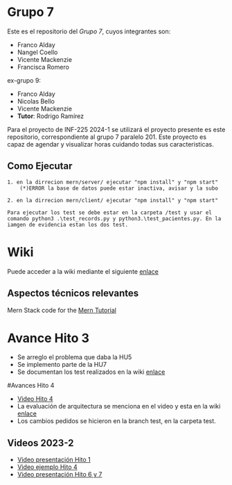 # Grupo 7
Este es el repositorio del *Grupo 7*, cuyos integrantes son:
* Franco Alday
* Nangel Coello
* Vicente Mackenzie
* Francisca Romero

ex-grupo 9:
* Franco Alday
* Nicolas Bello
* Vicente Mackenzie
* **Tutor**: Rodrigo Ramírez

Para el proyecto de INF-225 2024-1 se utilizará el proyecto presente es este repositorio, correspondiente al grupo 7 paralelo 201.
Este proyecto es capaz de agendar y visualizar horas cuidando todas sus caracteristicas.

## Como Ejecutar
    

    1. en la dirrecion mern/server/ ejecutar "npm install" y "npm start"
        (*)ERROR la base de datos puede estar inactiva, avisar y la subo

    2. en la dirrecion mern/client/ ejecutar "npm install" y "npm start"

    Para ejecutar los test se debe estar en la carpeta /test y usar el comando python3 .\test_records.py y python3.\test_pacientes.py. En la iamgen de evidencia estan los dos test.
 
# Wiki
Puede acceder a la wiki mediante el siguiente [enlace](https://github.com/Zurickata/INF236-2023-2-GRUPO-9/wiki)

## Aspectos técnicos relevantes
Mern Stack code for the [Mern Tutorial](https://www.mongodb.com/languages/mern-stack-tutorial)

# Avance Hito 3
* Se arreglo el problema que daba la HU5
* Se implemento parte de la HU7
* Se documentan los test realizados en la wiki [enlace](https://github.com/Zurickata/INF236-2023-2-GRUPO-9/wiki/Tablas-casos-de-prueba)

#Avances Hito 4
* [Video Hito 4](https://youtu.be/ZaKgDk_pDi8)
* La evaluación de arquitectura se menciona en el video y esta en la wiki [enlace](https://github.com/Zurickata/INF236-2023-2-GRUPO-9/wiki/Evaluaci%C3%B3n-de-Arquitectura)
* Los cambios pedidos se hicieron en la branch test, en la carpeta test. 


## Videos 2023-2
* [Video presentación Hito 1](https://www.youtube.com/watch?v=hvjuNG07QAA)
* [Video ejemplo Hito 4](https://youtu.be/V2Hgaptnrzs)
* [Video presentación Hito 6 y 7](https://www.youtube.com/watch?v=k5BQrs4SamM)
